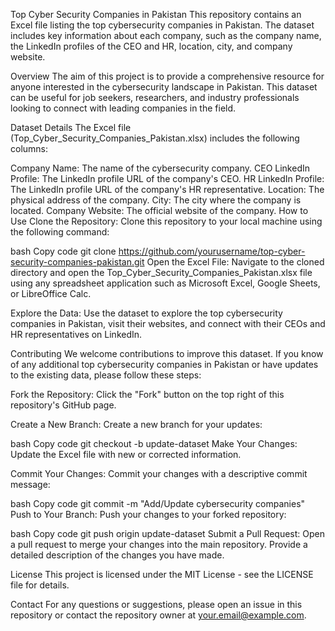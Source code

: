 Top Cyber Security Companies in Pakistan
This repository contains an Excel file listing the top cybersecurity companies in Pakistan. The dataset includes key information about each company, such as the company name, the LinkedIn profiles of the CEO and HR, location, city, and company website.

Overview
The aim of this project is to provide a comprehensive resource for anyone interested in the cybersecurity landscape in Pakistan. This dataset can be useful for job seekers, researchers, and industry professionals looking to connect with leading companies in the field.

Dataset Details
The Excel file (Top_Cyber_Security_Companies_Pakistan.xlsx) includes the following columns:

Company Name: The name of the cybersecurity company.
CEO LinkedIn Profile: The LinkedIn profile URL of the company's CEO.
HR LinkedIn Profile: The LinkedIn profile URL of the company's HR representative.
Location: The physical address of the company.
City: The city where the company is located.
Company Website: The official website of the company.
How to Use
Clone the Repository: Clone this repository to your local machine using the following command:

bash
Copy code
git clone https://github.com/yourusername/top-cyber-security-companies-pakistan.git
Open the Excel File: Navigate to the cloned directory and open the Top_Cyber_Security_Companies_Pakistan.xlsx file using any spreadsheet application such as Microsoft Excel, Google Sheets, or LibreOffice Calc.

Explore the Data: Use the dataset to explore the top cybersecurity companies in Pakistan, visit their websites, and connect with their CEOs and HR representatives on LinkedIn.

Contributing
We welcome contributions to improve this dataset. If you know of any additional top cybersecurity companies in Pakistan or have updates to the existing data, please follow these steps:

Fork the Repository: Click the "Fork" button on the top right of this repository's GitHub page.

Create a New Branch: Create a new branch for your updates:

bash
Copy code
git checkout -b update-dataset
Make Your Changes: Update the Excel file with new or corrected information.

Commit Your Changes: Commit your changes with a descriptive commit message:

bash
Copy code
git commit -m "Add/Update cybersecurity companies"
Push to Your Branch: Push your changes to your forked repository:

bash
Copy code
git push origin update-dataset
Submit a Pull Request: Open a pull request to merge your changes into the main repository. Provide a detailed description of the changes you have made.

License
This project is licensed under the MIT License - see the LICENSE file for details.

Contact
For any questions or suggestions, please open an issue in this repository or contact the repository owner at your.email@example.com.

